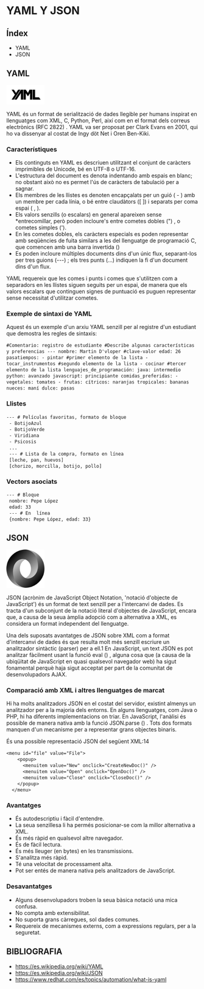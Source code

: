 # YAML Y JSON 

## Índex

* YAML
* JSON

## **YAML**

<img src="yaml.png" width="100px">

YAML és un format de serialització de dades llegible per humans inspirat en llenguatges com XML, C, Python, Perl, així
com en el format dels correus electrònics (RFC 2822) . YAML va ser proposat per Clark Evans en 2001, qui ho va
dissenyar al costat de Ingy döt Net i Oren Ben-Kiki.

### **Característiques**

* Els continguts en YAML es descriuen utilitzant el conjunt de caràcters imprimibles de Unicode, bé en UTF-8 o
UTF-16.
* L'estructura del document es denota indentando amb espais en blanc; no obstant això no es permet l'ús de caràcters
de tabulació per a sagnar.
* Els membres de les llistes es denoten encapçalats per un guió ( - ) amb un membre per cada línia, o bé entre
claudàtors ([ ]) i separats per coma espai ( , ).
* Els valors senzills (o escalars) en general apareixen sense *entrecomillar, però poden incloure's entre cometes
dobles (") , o cometes simples (').
* En les cometes dobles, els caràcters especials es poden representar amb seqüències de fuita similars a les del
llenguatge de programació C, que comencen amb una barra invertida (\)
* Es poden incloure múltiples documents dins d'un únic flux, separant-los per tres guions (---) ; els tres punts (...)
indiquen la fi d'un document dins d'un flux.

YAML requereix que les comes i punts i comes que s'utilitzen com a separadors en les llistes siguen seguits per un
espai, de manera que els valors escalars que continguen signes de puntuació es puguen representar sense necessitat
d'utilitzar cometes.

### **Exemple de sintaxi de YAML**

Aquest és un exemple d'un arxiu YAML senzill per al registre d'un estudiant que demostra les regles de sintaxis:

```
#Comentario: registro de estudiante #Describe algunas características y preferencias --- nombre: Martin D'vloper #clave-valor edad: 26 pasatiempos: - pintar #primer elemento de la lista - tocar_instrumentos #segundo elemento de la lista - cocinar #tercer elemento de la lista lenguajes_de_programación: java: intermedio python: avanzado javascript: principiante comidas_preferidas: - vegetales: tomates - frutas: cítricos: naranjas tropicales: bananas nueces: maní dulce: pasas
```

### Llistes

```
--- # Películas favoritas, formato de bloque
 - BotijoAzul
 - BotijoVerde
 - Viridiana
 - Psicosis
 ...
 --- # Lista de la compra, formato en línea
 [leche, pan, huevos]
 [chorizo, morcilla, botijo, pollo]
```
### Vectors asociats

```
--- # Bloque
 nombre: Pepe López
 edad: 33
 --- # En  línea
 {nombre: Pepe López, edad: 33}
```

## **JSON**

<img src="JSON_vector_logo.svg.png" width="100px">

JSON (acrònim de JavaScript Object Notation, 'notació d'objecte de JavaScript') és un format de text senzill per a
l'intercanvi de dades. Es tracta d'un subconjunt de la notació literal d'objectes de JavaScript, encara que, a causa
de la seua àmplia adopció com a alternativa a XML, es considera un format independent del llenguatge.

Una dels suposats avantatges de JSON sobre XML com a format d'intercanvi de dades és que resulta molt més senzill
escriure un analitzador sintàctic (parser) per a ell.1 En JavaScript, un text JSON es pot analitzar fàcilment usant
la funció eval () , alguna cosa que (a causa de la ubiqüitat de JavaScript en quasi qualsevol navegador web) ha sigut
fonamental perquè haja sigut acceptat per part de la comunitat de desenvolupadors AJAX.

### Comparació amb XML i altres llenguatges de marcat

Hi ha molts analitzadors JSON en el costat del servidor, existint almenys un analitzador per a la majoria dels
entorns. En alguns llenguatges, com Java o PHP, hi ha diferents implementacions on triar. En JavaScript, l'anàlisi és
possible de manera nativa amb la funció JSON.parse () . Tots dos formats manquen d'un mecanisme per a representar
grans objectes binaris.

És una possible representació JSON del següent XML:14

```
<menu id="file" value="File">
    <popup>
      <menuitem value="New" onclick="CreateNewDoc()" />
      <menuitem value="Open" onclick="OpenDoc()" />
      <menuitem value="Close" onclick="CloseDoc()" />
    </popup>
  </menu>

```

### Avantatges

* És autodescriptiu i fàcil d'entendre.
* La seua senzillesa li ha permés posicionar-se com la millor alternativa a XML.
* És més ràpid en qualsevol altre navegador.
* És de fàcil lectura.
* És més lleuger (en bytes) en les transmissions.
* S'analitza més ràpid.
* Té una velocitat de processament alta.
* Pot ser entés de manera nativa pels analitzadors de JavaScript.

### Desavantatges

* Alguns desenvolupadors troben la seua bàsica notació una mica confusa.
* No compta amb extensibilitat.
* No suporta grans càrregues, sol dades comunes.
* Requereix de mecanismes externs, com a expressions regulars, per a la seguretat.

## **BIBLIOGRAFIA**

* https://es.wikipedia.org/wiki/YAML
* https://es.wikipedia.org/wiki/JSON
* https://www.redhat.com/es/topics/automation/what-is-yaml
